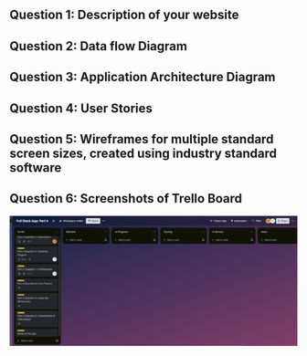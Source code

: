 ## Question 1: Description of your website

<div style="page-break-after: always"></div>

## Question 2: Data flow Diagram

<div style="page-break-after: always"></div>

## Question 3: Application Architecture Diagram

<div style="page-break-after: always"></div>

## Question 4: User Stories

<div style="page-break-after: always"></div>

## Question 5: Wireframes for multiple standard screen sizes, created using industry standard software

<div style="page-break-after: always"></div>

## Question 6: Screenshots of Trello Board

<img title="" alt="" src="images/trello/2023-06-29_a.png">
